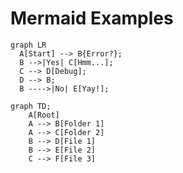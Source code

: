 # Mermaid Examples

``` mermaid
graph LR
  A[Start] --> B{Error?};
  B -->|Yes| C[Hmm...];
  C --> D[Debug];
  D --> B;
  B ---->|No| E[Yay!];
```

``` mermaid
graph TD;
    A[Root]
    A --> B[Folder 1]
    A --> C[Folder 2]
    B --> D[File 1]
    B --> E[File 2]
    C --> F[File 3]
```

